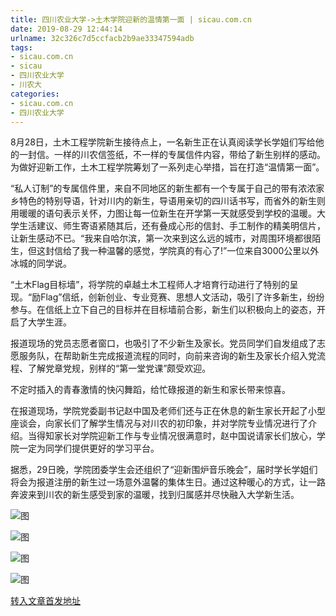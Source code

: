 ```yaml
---
title: 四川农业大学->土木学院迎新的温情第一面 | sicau.com.cn
date: 2019-08-29 12:44:14
urlname: 32c326c7d5ccfacb2b9ae33347594adb
tags: 
- sicau.com.cn
- sicau
- 四川农业大学
- 川农大
categories:
- sicau.com.cn
- 四川农业大学
---
```



8月28日，土木工程学院新生接待点上，一名新生正在认真阅读学长学姐们写给他的一封信。一样的川农信签纸，不一样的专属信件内容，带给了新生别样的感动。为做好迎新工作，土木工程学院筹划了一系列走心举措，旨在打造“温情第一面”。

“私人订制”的专属信件里，来自不同地区的新生都有一个专属于自己的带有浓浓家乡特色的特别导语，针对川内的新生，导语用亲切的四川话书写，而省外的新生则用暖暖的语句表示关怀，力图让每一位新生在开学第一天就感受到学校的温暖。大学生活建议、师生寄语紧随其后，还有叠成心形的信封、手工制作的精美明信片，让新生感动不已。“我来自哈尔滨，第一次来到这么远的城市，对周围环境都很陌生，但这封信给了我一种温馨的感觉，学院真的有心了!”一位来自3000公里以外冰城的同学说。

“土木Flag目标墙”，将学院的卓越土木工程师人才培育行动进行了特别的呈现。“励Flag”信纸，创新创业、专业竞赛、思想人文活动，吸引了许多新生，纷纷参与。在信纸上立下自己的目标并在目标墙前合影，新生们以积极向上的姿态，开启了大学生涯。

报道现场的党员志愿者窗口，也吸引了不少新生及家长。党员同学们自发组成了志愿服务队，在帮助新生完成报道流程的同时，向前来咨询的新生及家长介绍入党流程、了解党章党规，别样的“第一堂党课”颇受欢迎。

不定时插入的青春激情的快闪舞蹈，给忙碌报道的新生和家长带来惊喜。

在报道现场，学院党委副书记赵中国及老师们还与正在休息的新生家长开起了小型座谈会，向家长们了解学生情况与对川农的初印象，并对学院专业情况进行了介绍。当得知家长对学院迎新工作与专业情况很满意时，赵中国说请家长们放心，学院一定为同学们提供更好的学习平台。

据悉，29日晚，学院团委学生会还组织了“迎新围炉音乐晚会”，届时学长学姐们将会为报道注册的新生过一场意外温馨的集体生日。通过这种暖心的方式，让一路奔波来到川农的新生感受到家的温暖，找到归属感并尽快融入大学新生活。



![图](https://news.sicau.edu.cn/__local/1/57/32/6CEF3718CE4C7903F3018CFE923_ED0217E7_1967A.jpg)

![图](https://news.sicau.edu.cn/__local/2/06/F4/D8C502023EB06619E90FCEB0650_D000CA41_F27A.jpg)

![图](https://news.sicau.edu.cn/__local/C/A8/12/538F05468046CAB4DBF29DA7C3F_008B7105_15193.jpg)

![图](https://news.sicau.edu.cn/__local/C/17/E1/E1157744054BBD04D4A8579C6D2_162DC6A1_14DD2.jpg)

[转入文章首发地址](https://news.sicau.edu.cn/info/1078/53003.htm)